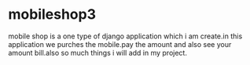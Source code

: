 # mobileshop3
mobile shop is a one type of django application which i am create.in this application we purches the mobile.pay the amount and also see your amount bill.also so much things i will add in my project.
